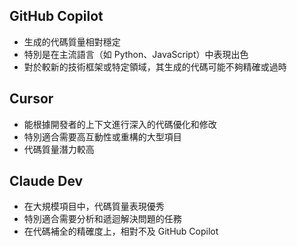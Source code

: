 ## GitHub Copilot
- 生成的代碼質量相對穩定
- 特別是在主流語言（如 Python、JavaScript）中表現出色
- 對於較新的技術框架或特定領域，其生成的代碼可能不夠精確或過時

## Cursor
- 能根據開發者的上下文進行深入的代碼優化和修改
- 特別適合需要高互動性或重構的大型項目
- 代碼質量潛力較高

## Claude Dev
- 在大規模項目中，代碼質量表現優秀
- 特別適合需要分析和遞迴解決問題的任務
- 在代碼補全的精確度上，相對不及 GitHub Copilot
